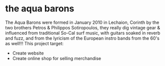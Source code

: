 # the aqua barons
The Aqua Barons were formed in January 2010 in Lechaion, Corinth by the two brothers Petros & Philippos Sotiropoulos, they really dig vintage gear & influenced from traditional So-Cal surf music, with guitars soaked in reverb and fuzz, and from the lyricism of the European instro bands from the 60's as well!!!
This project target:
- Create website
- Create online shop for selling merchandise
